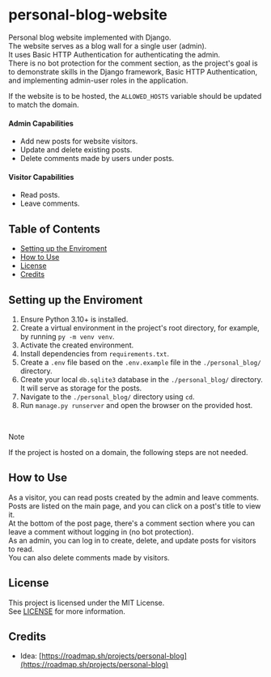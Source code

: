 # personal-blog-website

Personal blog website implemented with Django.  
The website serves as a blog wall for a single user (admin).  
It uses Basic HTTP Authentication for authenticating the admin.  
There is no bot protection for the comment section, as the project's goal is to demonstrate skills in the Django framework, Basic HTTP Authentication, and implementing admin-user roles in the application.

If the website is to be hosted, the `ALLOWED_HOSTS` variable should be updated to match the domain.

#### Admin Capabilities
- Add new posts for website visitors.
- Update and delete existing posts.
- Delete comments made by users under posts.

#### Visitor Capabilities
- Read posts.
- Leave comments.

## Table of Contents
- [Setting up the Enviroment](#setting-up-the-enviroment)
- [How to Use](#how-to-use)
- [License](#license)
- [Credits](#credits)

## Setting up the Enviroment

1. Ensure Python 3.10+ is installed.
2. Create a virtual environment in the project's root directory, for example, by running `py -m venv venv`.
3. Activate the created environment.
4. Install dependencies from `requirements.txt`.
5. Create a `.env` file based on the `.env.example` file in the `./personal_blog/` directory.
6. Create your local `db.sqlite3` database in the `./personal_blog/` directory. It will serve as storage for the posts.
7. Navigate to the `./personal_blog/` directory using `cd`.
8. Run `manage.py runserver` and open the browser on the provided host.

<br>

> [!NOTE]
> If the project is hosted on a domain, the following steps are not needed.

## How to Use

As a visitor, you can read posts created by the admin and leave comments.  
Posts are listed on the main page, and you can click on a post's title to view it.  
At the bottom of the post page, there's a comment section where you can leave a comment without logging in (no bot protection).  
As an admin, you can log in to create, delete, and update posts for visitors to read.  
You can also delete comments made by visitors.

## License

This project is licensed under the MIT License.  
See [LICENSE](./LICENSE) for more information.

## Credits

- Idea: [https://roadmap.sh/projects/personal-blog](https://roadmap.sh/projects/personal-blog)  
